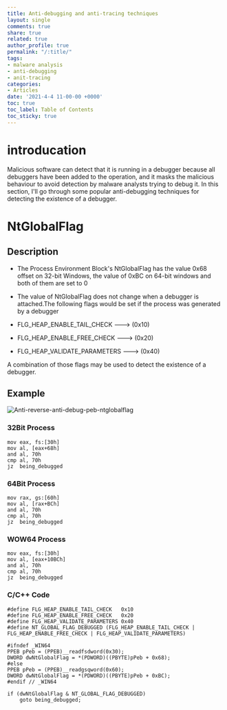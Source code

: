 ```yaml
---
title: Anti-debugging and anti-tracing techniques
layout: single
comments: true
share: true
related: true
author_profile: true
permalink: "/:title/"
tags:
- malware analysis 
- anti-debugging
- anit-tracing
categories:
- Articles
date: '2021-4-4 11-00-00 +0000'
toc: true
toc_label: Table of Contents
toc_sticky: true
---
```

# introducation 

Malicious software can detect that it is running in a debugger because all debuggers have been added to the operation, and it masks the malicious behaviour to avoid detection by malware analysts trying to debug it. In this section, I'll go through some popular anti-debugging techniques for detecting the existence of a debugger.

# NtGlobalFlag 
## Description 
* The Process Environment Block's NtGlobalFlag has the value 0x68 offset on 32-bit Windows, the value of 0xBC on 64-bit windows and both of them are set to 0
* The value of NtGlobalFlag does not change when a debugger is attached.The following flags would be set if the process was generated by a debugger

* FLG_HEAP_ENABLE_TAIL_CHECK    ---> (0x10)
* FLG_HEAP_ENABLE_FREE_CHECK    ---> (0x20)
* FLG_HEAP_VALIDATE_PARAMETERS  ---> (0x40)

A combination of those flags may be used to detect the existence of a debugger.
## Example

![Anti-reverse-anti-debug-peb-ntglobalflag](https://user-images.githubusercontent.com/74544712/113925597-80dce100-97eb-11eb-9440-3d033b159cdd.png)

### 32Bit Process

```
mov eax, fs:[30h]
mov al, [eax+68h]
and al, 70h
cmp al, 70h
jz  being_debugged
```
### 64Bit Process

```
mov rax, gs:[60h]
mov al, [rax+BCh]
and al, 70h
cmp al, 70h
jz  being_debugged
```
### WOW64 Process

```
mov eax, fs:[30h]
mov al, [eax+10BCh]
and al, 70h
cmp al, 70h
jz  being_debugged
```
### C/C++ Code

```
#define FLG_HEAP_ENABLE_TAIL_CHECK   0x10
#define FLG_HEAP_ENABLE_FREE_CHECK   0x20
#define FLG_HEAP_VALIDATE_PARAMETERS 0x40
#define NT_GLOBAL_FLAG_DEBUGGED (FLG_HEAP_ENABLE_TAIL_CHECK | FLG_HEAP_ENABLE_FREE_CHECK | FLG_HEAP_VALIDATE_PARAMETERS)

#ifndef _WIN64
PPEB pPeb = (PPEB)__readfsdword(0x30);
DWORD dwNtGlobalFlag = *(PDWORD)((PBYTE)pPeb + 0x68);
#else
PPEB pPeb = (PPEB)__readgsqword(0x60);
DWORD dwNtGlobalFlag = *(PDWORD)((PBYTE)pPeb + 0xBC);
#endif // _WIN64
 
if (dwNtGlobalFlag & NT_GLOBAL_FLAG_DEBUGGED)
    goto being_debugged;
```

		
		


 
